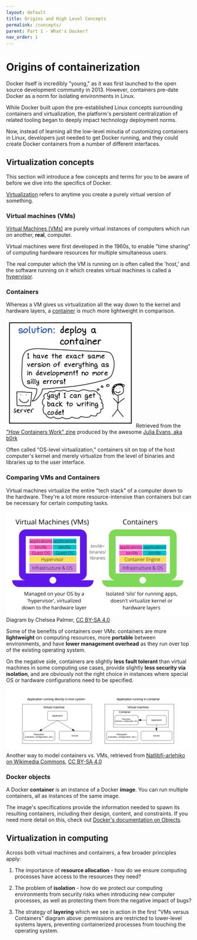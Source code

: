 ```yaml
---
layout: default
title: Origins and High Level Concepts
permalink: /concepts/
parent: Part 1 - What's Docker?
nav_order: 1
---
```


# Origins of containerization

Docker itself is incredibly "young," as it was first launched to the open source development community in 2013. However, containers pre-date Docker as a norm for isolating environments in Linux. 

While Docker built upon the pre-established Linux concepts surrounding containers and virtualization, the platform's persistent centralization of related tooling began to deeply impact technology deployment norms. 

Now, instead of learning all the low-level minutia of customizing containers in Linux, developers just needed to get Docker running, and they could create Docker containers from a number of different interfaces.
<br/>

## Virtualization concepts

This section will introduce a few concepts and terms for you to be aware of before we dive into the specifics of Docker. 

[Virtualization](https://en.wikipedia.org/wiki/Virtualization) refers to anytime you create a purely virtual version of something.

### Virtual machines (VMs)

[Virtual Machines (VMs)](https://en.wikipedia.org/wiki/Virtual_machine) are purely virtual instances of computers which run *on* another, **real**, computer. 

Virtual machines were first developed in the 1960s, to enable "time sharing" of computing hardware resources for multiple simultaneous users.

The real computer which the VM is running on is often called the 'host,' and the software running on it which creates virtual machines is called a [hypervisor](https://en.wikipedia.org/wiki/Hypervisor).

### Containers

Whereas a VM gives us virtualization all the way down to the kernel and hardware layers, a [container](https://en.wikipedia.org/wiki/OS-level_virtualization) is much more lightweight in comparison. 

![@b0rk on containers](figures/b0rkcontainer.png)
Retrieved from the ["How Containers Work" zine](https://wizardzines.com/zines/containers/) produced by the awesome [Julia Evans, aka b0rk](https://jvns.ca/)

Often called "OS-level virtualization," containers sit on top of the host computer's kernel and merely virtualize from the level of binaries and libraries up to the user interface. 

### Comparing VMs and Containers

Virtual machines virtualize the entire "tech stack" of a computer down to the hardware. They're a lot more resource-intensive than containers but can be necessary for certain computing tasks. 

![Containers versus VMs](figures/containersvsvm.png)
Diagram by Chelsea Palmer, [CC BY-SA 4.0](https://creativecommons.org/licenses/by-sa/4.0/)

Some of the benefits of containers over VMs: containers are more **lightweight** on computing resources, more **portable** between environments, and have **lower management overhead** as they run over top of the existing operating system.

On the negative side, containers are slightly **less fault tolerant** than virtual machines in some computing use cases, provide slightly **less security via isolation**, and are obviously not the right choice in instances where special OS or hardware configurations need to be specified.

![Containers versus VMs part 2](figures/wikicommonsVMcontainer.png)
Another way to model containers vs. VMs, retrieved from [Natlibfi-arlehiko on Wikimedia Commons](https://commons.wikimedia.org/wiki/File:Containers.png), [CC BY-SA 4.0](https://creativecommons.org/licenses/by-sa/4.0/)

### Docker objects

A Docker **container** is an instance of a Docker **image**. You can run multiple containers, all as instances of the same image. 

The image's specifications provide the information needed to spawn its resulting containers, including their design, content, and constraints. If you need more detail on this, check out [Docker's documentation on Objects](https://docs.docker.com/get-started/overview/#docker-objects).
<br/>

## Virtualization in computing

Across both virtual machines and containers, a few broader principles apply: 

1. The importance of **resource allocation** - how do we ensure computing processes have access to the resources they need?

2. The problem of **isolation** - how do we protect our computing environments from security risks when introducing new computer processes, as well as protecting them from the negative impact of bugs?

3. The strategy of **layering** which we see in action in the first "VMs versus Containers" diagram above: permissions are restricted to lower-level systems layers, preventing containerized processes from touching the operating system.